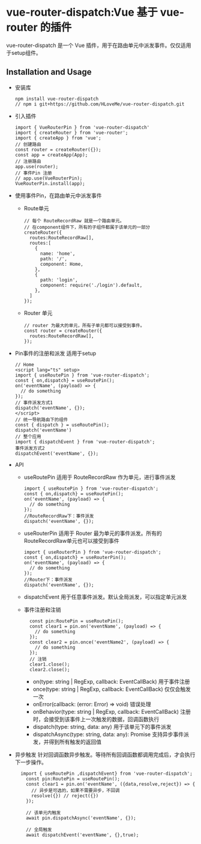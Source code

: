  vue-router-dispatch:Vue 基于 vue-router 的插件
 ================================
 
 vue-router-dispatch 是一个 Vue 插件，用于在路由单元中派发事件。仅仅适用于setup组件。

 Installation and Usage
 ----
  * 安装库
    ```
    npm install vue-router-dispatch
    // npm i git+https://github.com/HLoveMe/vue-router-dispatch.git
    ```
  * 引入插件
    ```
    import { VueRouterPin } from 'vue-router-dispatch'
    import { createRouter } from 'vue-router';
    import { createApp } from 'vue';
    // 创建路由
    const router = createRouter({});
    const app = createApp(App);
    // 注册路由
    app.use(router);
    // 事件Pin 注册
    // app.use(VueRouterPin);
    VueRouterPin.install(app);
    ```
  * 使用事件Pin，在路由单元中派发事件
  
    * Route单元
  
      ```
      // 每个 RouteRecordRaw 就是一个路由单元。
      // 在component组件下，所有的子组件都属于该单元的一部分
      createRouter({
        routes:RouteRecordRaw[],
        routes:[
          {
            name: 'home',
            path: '/',
            component: Home,
          },
          {
            path: 'login',
            component: require('./login').default,
          },
        ]
      });
      ```

    * Router 单元
  
      ```
      // router 为最大的单元，所有子单元都可以接受到事件。
      const router = createRouter({
        routes:RouteRecordRaw[],
      });
      ```
  * Pin事件的注册和派发 适用于setup
  
    ```
    // Home
    <script lang="ts" setup>
    import { useRoutePin } from 'vue-router-dispatch';
    const { on,dispatch} = useRoutePin();
    on('eventName', (payload) => {
      // do something
    });
    // 事件派发方式1
    dispatch('eventName', {});
    </script>
    // 统一导航路由下的组件
    const { dispatch } = useRoutePin();
    dispatch('eventName')
    // 整个应用
    import { dispatchEvent } from 'vue-router-dispatch';
    事件派发方式2
    dispatchEvent('eventName', {});
    ```

  * API
    * useRoutePin 适用于 RouteRecordRaw 作为单元，进行事件派发
      ```
      import { useRoutePin } from 'vue-router-dispatch';
      const { on,dispatch} = useRoutePin();
      on('eventName', (payload) => {
        // do something
      });
      //RouteRecordRaw下：事件派发
      dispatch('eventName', {});
      ```
  
    * useRouterPin 适用于 Router 最为单元的事件派发。所有的RouteRecordRaw单元也可以接受到事件

      ```
      import { useRouterPin } from 'vue-router-dispatch';
      const { on,dispatch} = useRouterPin();
      on('eventName', (payload) => {
        // do something
      });
      //Router下：事件派发
      dispatch('eventName', {});
      ```
    
    * dispatchEvent 用于任意事件派发。默认全局派发，可以指定单元派发
  
    * 事件注册和注销
      ```
        const pin:RoutePin = useRoutePin();
        const clear1 = pin.on('eventName', (payload) => {
          // do something
        });
        const clear2 = pin.once('eventName2', (payload) => {
          // do something
        });
        // 注销
        clear1.close();
        clear2.close();
      ```
      * on(type: string | RegExp, callback: EventCallBack) 用于事件注册
      * once(type: string | RegExp, callback: EventCallBack) 仅仅会触发一次
      * onError(callback: (error: Error) => void) 错误处理
      * onBehavior(type: string | RegExp, callback: EventCallBack) 注册时，会接受到该事件上一次触发的数据，回调函数执行
      * dispatch(type: string, data: any) 用于该单元下的事件派发
      * dispatchAsync(type: string, data: any): Promise<any> 支持异步事件派发，并得到所有触发的返回值


  * 异步触发
    针对回调函数异步触发。等待所有回调函数都调用完成后，才会执行下一步操作。

    ```
      import { useRoutePin ,dispatchEvent} from 'vue-router-dispatch';
        const pin:RoutePin = useRoutePin();
        const clear1 = pin.on('eventName', ({data,resolve,reject}) => {
          // 异步是可选的，如果不需要异步，不回调
          resolve({}) // reject({})
        });

        // 该单元内触发
        await pin.dispatchAsync('eventName', {});

        // 全局触发
        await dispatchEvent('eventName', {},true);
    ```
  